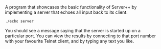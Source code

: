 A program that showcases the basic functionality of Server++ by implementing a server that echoes all input back to its client.

```bash
./echo server
```

You should see a message saying that the server is started up on a particular port.  You can view the results by connecting to that port number with your favourite Telnet client, and by typing any text you like.
